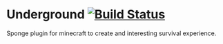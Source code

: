 # Underground [![Build Status](https://travis-ci.org/intronate67/Underground.svg?branch=master)](https://travis-ci.org/intronate67/Underground)
Sponge plugin for minecraft to create and interesting survival experience.